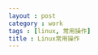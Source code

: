 ```yaml
---
layout : post
category : work
tags : [linux, 常用操作]
title : Linux常用操作
---
```


<script src="https://gist.github.com/samrain/4511c7863059acb638c3.js"></script>
